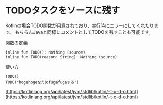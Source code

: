 
# TODOタスクをソースに残す


Kotlinの場合TODO関数が用意されており、実行時にエラーにしてくれたります。
もちろんJavaと同様にコメントとしてTODOを残すことも可能です。


関数の定義

    inline fun TODO(): Nothing (source)
    inline fun TODO(reason: String): Nothing (source)
    
使い方

    TODO()
    TODO("hogehogeなためfugafugaする")
    
[https://kotlinlang.org/api/latest/jvm/stdlib/kotlin/-t-o-d-o.html](https://kotlinlang.org/api/latest/jvm/stdlib/kotlin/-t-o-d-o.html)
